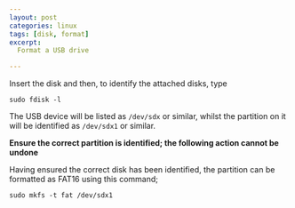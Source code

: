 ```yaml
---
layout: post
categories: linux
tags: [disk, format]
excerpt:
  Format a USB drive

---
```


Insert the disk and then, to identify the attached disks, type

```
sudo fdisk -l
```

The USB device will be listed as `/dev/sdx` or similar, whilst the partition on it will be identified as `/dev/sdx1` or similar.

**Ensure the correct partition is identified; the following action cannot be undone**

Having ensured the correct disk has been identified, the partition can be formatted as FAT16 using this command;

```
sudo mkfs -t fat /dev/sdx1
```

